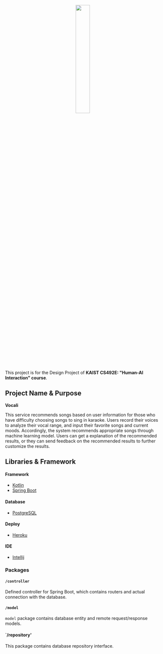 <p align="center">
<img src="https://user-images.githubusercontent.com/46590330/120651419-b7686c80-c4b9-11eb-8b19-5fd8f41851e5.png" width="30%"/>
<br/>
</p>
<p>This project is for the Design Project of <b>KAIST CS492E: "Human-AI Interaction" course</b>.<p/>

## Project Name & Purpose

**Vocali**

This service recommends songs based on user information for those who have difficulty choosing songs to sing in karaoke. Users record their voices to analyze their vocal range, and input their favorite songs and current moods. Accordingly, the system recommends appropriate songs through machine learning model. Users can get a explanation of the recommended results, or they can send feedback on the recommended results to further customize the results.

## Libraries & Framework

#### Framework
* [Kotlin](https://kotlinlang.org)
* [Spring Boot](https://spring.io/projects/spring-boot)

#### Database
* [PostgreSQL](https://www.postgresql.org)

#### Deploy
* [Heroku](https://www.heroku.com)

#### IDE
* [Intellij](https://www.jetbrains.com/ko-kr/idea/)

### Packages

#### `/controller`

Defined controller for Spring Boot, which contains routers and actual connection with the database.

#### `/model`

`model` package contains database entity and remote request/response models.

#### `/repository'

This package contains database repository interface.
